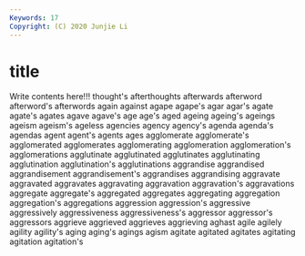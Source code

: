 ```yaml
---
Keywords: 17
Copyright: (C) 2020 Junjie Li
---
```


# title

Write contents here!!!
thought's 
afterthoughts 
afterwards 
afterword 
afterword's 
afterwords 
again 
against 
agape 
agape's
agar 
agar's 
agate 
agate's 
agates 
agave 
agave's 
age 
age's 
aged
ageing 
ageing's 
ageings 
ageism 
ageism's 
ageless 
agencies 
agency 
agency's 
agenda
agenda's 
agendas 
agent 
agent's 
agents 
ages 
agglomerate 
agglomerate's 
agglomerated 
agglomerates
agglomerating 
agglomeration 
agglomeration's 
agglomerations 
agglutinate 
agglutinated 
agglutinates 
agglutinating 
agglutination 
agglutination's
agglutinations 
aggrandise 
aggrandised 
aggrandisement 
aggrandisement's 
aggrandises 
aggrandising 
aggravate 
aggravated 
aggravates
aggravating 
aggravation 
aggravation's 
aggravations 
aggregate 
aggregate's 
aggregated 
aggregates 
aggregating 
aggregation
aggregation's 
aggregations 
aggression 
aggression's 
aggressive 
aggressively 
aggressiveness 
aggressiveness's 
aggressor 
aggressor's
aggressors 
aggrieve 
aggrieved 
aggrieves 
aggrieving 
aghast 
agile 
agilely 
agility 
agility's
aging 
aging's 
agings 
agism 
agitate 
agitated 
agitates 
agitating 
agitation 
agitation's
